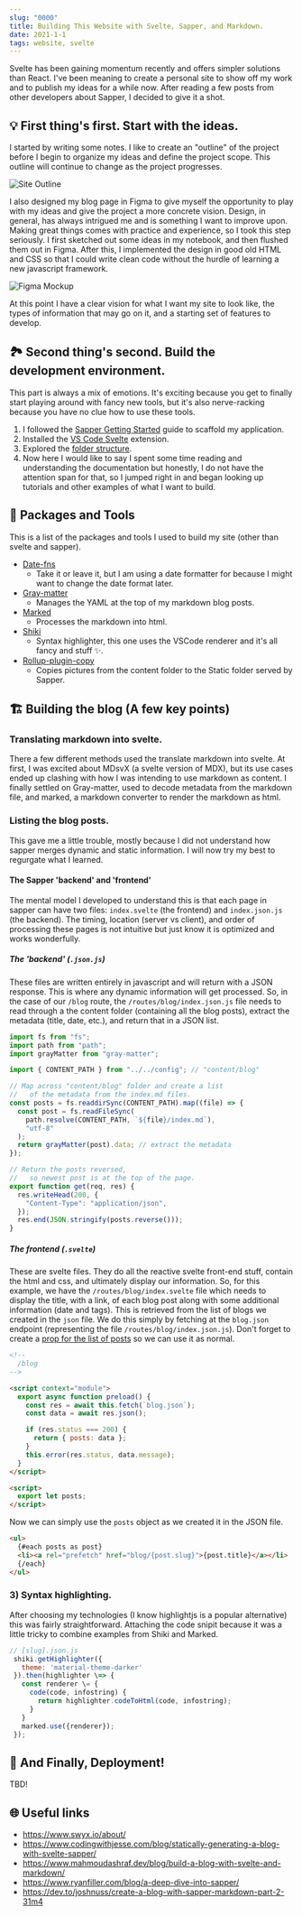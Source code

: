 ```yaml
---
slug: "0000"
title: Building This Website with Svelte, Sapper, and Markdown.
date: 2021-1-1
tags: website, svelte
---
```


Svelte has been gaining momentum recently and offers simpler solutions than React. I've been meaning to create a personal site to show off my work and to publish my ideas for a while now. After reading a few posts from other developers about Sapper, I decided to give it a shot.

## 💡 First thing's first. Start with the ideas.

I started by writing some notes. I like to create an "outline" of the project before I begin to organize my ideas and define the project scope. This outline will continue to change as the project progresses.

![Site Outline](images/site_outline.png)

I also designed my blog page in Figma to give myself the opportunity to play with my ideas and give the project a more concrete vision. Design, in general, has always intrigued me and is something I want to improve upon. Making great things comes with practice and experience, so I took this step seriously. I first sketched out some ideas in my notebook, and then flushed them out in Figma. After this, I implemented the design in good old HTML and CSS so that I could write clean code without the hurdle of learning a new javascript framework.

![Figma Mockup](images/figma_mockup.png)

At this point I have a clear vision for what I want my site to look like, the types of information that may go on it, and a starting set of features to develop.

## 🏞️ Second thing's second. Build the development environment.

This part is always a mix of emotions. It's exciting because you get to finally start playing around with fancy new tools, but it's also nerve-racking because you have no clue how to use these tools.

1. I followed the [Sapper Getting Started](https://sapper.svelte.dev/docs#Getting_started) guide to scaffold my application.
2. Installed the [VS Code Svelte](https://marketplace.visualstudio.com/items?itemName=svelte.svelte-vscode) extension.
3. Explored the [folder structure](https://sapper.svelte.dev/docs#Sapper_app_structure).
4. Now here I would like to say I spent some time reading and understanding the documentation but honestly, I do not have the attention span for that, so I jumped right in and began looking up tutorials and other examples of what I want to build.

## 🧰 Packages and Tools

This is a list of the packages and tools I used to build my site (other than svelte and sapper).

- [Date-fns](https://date-fns.org/)
  - Take it or leave it, but I am using a date formatter for because I might want to change the date format later.
- [Gray-matter](https://github.com/jonschlinkert/gray-matter)
  - Manages the YAML at the top of my markdown blog posts.
- [Marked](https://marked.js.org/)
  - Processes the markdown into html.
- [Shiki](https://shiki.matsu.io/)
  - Syntax highlighter, this one uses the VSCode renderer and it's all fancy and stuff ✨.
- [Rollup-plugin-copy](https://www.npmjs.com/package/rollup-plugin-copy)
  - Copies pictures from the content folder to the Static folder served by Sapper.

## 🏗️ Building the blog (A few key points)

### Translating markdown into svelte.

There a few different methods used the translate markdown into svelte. At first, I was excited about MDsvX (a svelte version of MDX), but its use cases ended up clashing with how I was intending to use markdown as content. I finally settled on Gray-matter, used to decode metadata from the markdown file, and marked, a markdown converter to render the markdown as html.

### Listing the blog posts.

This gave me a little trouble, mostly because I did not understand how sapper merges dynamic and static information. I will now try my best to regurgate what I learned.

#### The Sapper 'backend' and 'frontend'

The mental model I developed to understand this is that each page in sapper can have two files: `index.svelte` (the frontend) and `index.json.js` (the backend). The timing, location (server vs client), and order of processing these pages is not intuitive but just know it is optimized and works wonderfully.

##### The 'backend' (`.json.js`)

These files are written entirely in javascript and will return with a JSON response. This is where any dynamic information will get processed. So, in the case of our `/blog` route, the `/routes/blog/index.json.js` file needs to read through a the content folder (containing all the blog posts), extract the metadata (title, date, etc.), and return that in a JSON list.

```javascript
import fs from "fs";
import path from "path";
import grayMatter from "gray-matter";

import { CONTENT_PATH } from "../../config"; // "content/blog"

// Map across "content/blog" folder and create a list
//   of the metadata from the index.md files.
const posts = fs.readdirSync(CONTENT_PATH).map((file) => {
  const post = fs.readFileSync(
    path.resolve(CONTENT_PATH, `${file}/index.md`),
    "utf-8"
  );
  return grayMatter(post).data; // extract the metadata
});

// Return the posts reversed,
//   so newest post is at the top of the page.
export function get(req, res) {
  res.writeHead(200, {
    "Content-Type": "application/json",
  });
  res.end(JSON.stringify(posts.reverse()));
}
```

##### The frontend (`.svelte`)

These are svelte files. They do all the reactive svelte front-end stuff, contain the html and css, and ultimately display our information. So, for this example, we have the `/routes/blog/index.svelte` file which needs to display the title, with a link, of each blog post along with some additional information (date and tags). This is retrieved from the list of blogs we created in the `json` file. We do this simply by fetching at the `blog.json` endpoint (representing the file `/routes/blog/index.json.js`). Don't forget to create a [prop for the list of posts](https://svelte.dev/docs#1_export_creates_a_component_prop) so we can use it as normal.

```html
<!-- 
  /blog 
-->

<script context="module">
  export async function preload() {
    const res = await this.fetch(`blog.json`);
    const data = await res.json();

    if (res.status === 200) {
      return { posts: data };
    }
    this.error(res.status, data.message);
  }
</script>

<script>
  export let posts;
</script>
```

Now we can simply use the `posts` object as we created it in the JSON file.

```html
<ul>
  {#each posts as post}
  <li><a rel="prefetch" href="blog/{post.slug}">{post.title}</a></li>
  {/each}
</ul>
```

### 3) Syntax highlighting.

After choosing my technologies (I know highlightjs is a popular alternative) this was fairly straightforward. Attaching the code snipit because it was a little tricky to combine examples from Shiki and Marked.

```javascript
// [slug].json.js
 shiki.getHighlighter({
   theme: 'material-theme-darker'
 }).then(highlighter \=> {
   const renderer \= {
     code(code, infostring) {
       return highlighter.codeToHtml(code, infostring);
     }
   }
   marked.use({renderer});
 });
```

## 🚀 And Finally, Deployment!

TBD!

## 🌐 Useful links

- https://www.swyx.io/about/
- https://www.codingwithjesse.com/blog/statically-generating-a-blog-with-svelte-sapper/
- https://www.mahmoudashraf.dev/blog/build-a-blog-with-svelte-and-markdown/
- https://www.ryanfiller.com/blog/a-deep-dive-into-sapper/
- https://dev.to/joshnuss/create-a-blog-with-sapper-markdown-part-2-31m4

